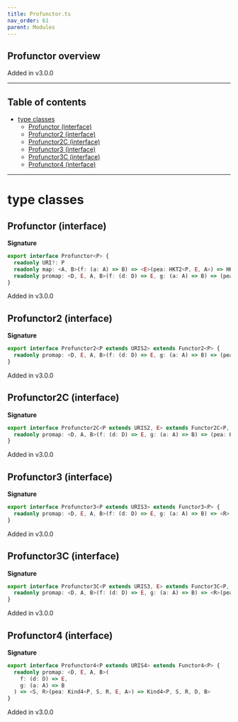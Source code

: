 ```yaml
---
title: Profunctor.ts
nav_order: 61
parent: Modules
---
```


## Profunctor overview

Added in v3.0.0

---

<h2 class="text-delta">Table of contents</h2>

- [type classes](#type-classes)
  - [Profunctor (interface)](#profunctor-interface)
  - [Profunctor2 (interface)](#profunctor2-interface)
  - [Profunctor2C (interface)](#profunctor2c-interface)
  - [Profunctor3 (interface)](#profunctor3-interface)
  - [Profunctor3C (interface)](#profunctor3c-interface)
  - [Profunctor4 (interface)](#profunctor4-interface)

---

# type classes

## Profunctor (interface)

**Signature**

```ts
export interface Profunctor<P> {
  readonly URI?: P
  readonly map: <A, B>(f: (a: A) => B) => <E>(pea: HKT2<P, E, A>) => HKT<P, B>
  readonly promap: <D, E, A, B>(f: (d: D) => E, g: (a: A) => B) => (pea: HKT2<P, E, A>) => HKT2<P, D, B>
}
```

Added in v3.0.0

## Profunctor2 (interface)

**Signature**

```ts
export interface Profunctor2<P extends URIS2> extends Functor2<P> {
  readonly promap: <D, E, A, B>(f: (d: D) => E, g: (a: A) => B) => (pea: Kind2<P, E, A>) => Kind2<P, D, B>
}
```

Added in v3.0.0

## Profunctor2C (interface)

**Signature**

```ts
export interface Profunctor2C<P extends URIS2, E> extends Functor2C<P, E> {
  readonly promap: <D, A, B>(f: (d: D) => E, g: (a: A) => B) => (pea: Kind2<P, E, A>) => Kind2<P, D, B>
}
```

Added in v3.0.0

## Profunctor3 (interface)

**Signature**

```ts
export interface Profunctor3<P extends URIS3> extends Functor3<P> {
  readonly promap: <D, E, A, B>(f: (d: D) => E, g: (a: A) => B) => <R>(pea: Kind3<P, R, E, A>) => Kind3<P, R, D, B>
}
```

Added in v3.0.0

## Profunctor3C (interface)

**Signature**

```ts
export interface Profunctor3C<P extends URIS3, E> extends Functor3C<P, E> {
  readonly promap: <D, A, B>(f: (d: D) => E, g: (a: A) => B) => <R>(pea: Kind3<P, R, E, A>) => Kind3<P, R, D, B>
}
```

Added in v3.0.0

## Profunctor4 (interface)

**Signature**

```ts
export interface Profunctor4<P extends URIS4> extends Functor4<P> {
  readonly promap: <D, E, A, B>(
    f: (d: D) => E,
    g: (a: A) => B
  ) => <S, R>(pea: Kind4<P, S, R, E, A>) => Kind4<P, S, R, D, B>
}
```

Added in v3.0.0
